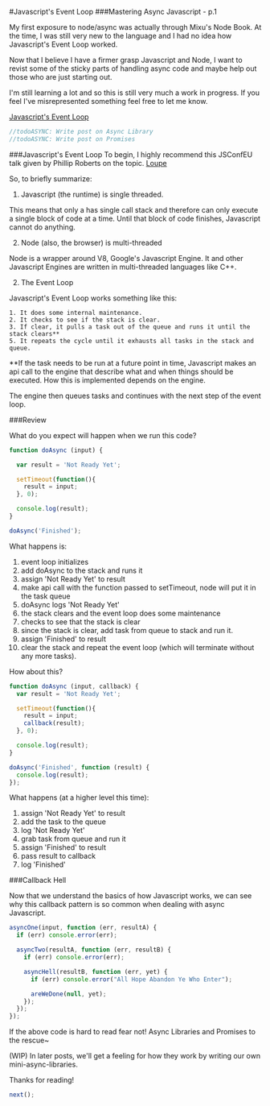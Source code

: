 #Javascript's Event Loop
###Mastering Async Javascript - p.1

My first exposure to node/async was actually through Mixu's Node Book. At the time, I was still very new to the language and I had no idea how Javascript's Event Loop worked.

Now that I believe I have a firmer grasp Javascript and Node, I want to revist some of the sticky parts of handling async code and maybe help out those who are just starting out.

I'm still learning a lot and so this is still very much a work in progress. If you feel I've misrepresented something feel free to let me know.

[Javascript's Event Loop](#javascripts-event-loop)
```javascript
//todoASYNC: Write post on Async Library
//todoASYNC: Write post on Promises
```

###Javascript's Event Loop
To begin, I highly recommend this JSConfEU talk given by Phillip Roberts on the topic. [Loupe](http://latentflip.com/loupe)

So, to briefly summarize:

1. Javascript (the runtime) is single threaded.

  This means that only a has single call stack and therefore can only execute a single block of code at a time. Until that block of code finishes, Javascript cannot do anything.


2. Node (also, the browser) is multi-threaded

  Node is a wrapper around V8, Google's Javascript Engine. It and other Javascript Engines are written in multi-threaded languages like C++.


2. The Event Loop

  Javascript's Event Loop works something like this:

    1. It does some internal maintenance.
    2. It checks to see if the stack is clear.
    3. If clear, it pulls a task out of the queue and runs it until the stack clears**
    5. It repeats the cycle until it exhausts all tasks in the stack and queue.

  **If the task needs to be run at a future point in time, Javascript makes an api call to the engine that describe what and when things should be executed. How this is implemented depends on the engine.

  The engine then queues tasks and continues with the next step of the event loop.

###Review

What do you expect will happen when we run this code?

```javascript
function doAsync (input) {

  var result = 'Not Ready Yet';

  setTimeout(function(){
    result = input;
  }, 0);

  console.log(result);
}

doAsync('Finished');
```
What happens is:

1. event loop initializes
2. add doAsync to the stack and runs it
3. assign 'Not Ready Yet' to result
4. make api call with the function passed to setTimeout, node will put it in the task queue
5. doAsync logs 'Not Ready Yet'
6. the stack clears and the event loop does some maintenance
7. checks to see that the stack is clear
8. since the stack is clear, add task from queue to stack and run it.
9. assign 'Finished' to result
10. clear the stack and repeat the event loop (which will terminate without any more tasks).


How about this?

```javascript
function doAsync (input, callback) {
  var result = 'Not Ready Yet';

  setTimeout(function(){
    result = input;
    callback(result);
  }, 0);

  console.log(result);
}

doAsync('Finished', function (result) {
  console.log(result);
});
```
What happens (at a higher level this time):

1. assign 'Not Ready Yet' to result
2. add the task to the queue
3. log 'Not Ready Yet'
4. grab task from queue and run it
5. assign 'Finished' to result
6. pass result to callback
7. log 'Finished'

###Callback Hell

Now that we understand the basics of how Javascript works, we can see why this callback pattern is so common when dealing with async Javascript.

```javascript
asyncOne(input, function (err, resultA) {
  if (err) console.error(err);

  asyncTwo(resultA, function (err, resultB) {
    if (err) console.error(err);

    asyncHell(resultB, function (err, yet) {
      if (err) console.error("All Hope Abandon Ye Who Enter");

      areWeDone(null, yet);
    });
  });
});

```

If the above code is hard to read fear not! Async Libraries and Promises to the rescue~

(WIP) In later posts, we'll get a feeling for how they work by writing our own mini-async-libraries.

Thanks for reading!
```javascript
next();
```
